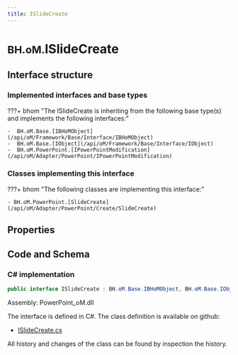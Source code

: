```yaml
---
title: ISlideCreate
---
```


# <small>BH.oM.</small>**ISlideCreate**



## Interface structure

### Implemented interfaces and base types

???+ bhom "The ISlideCreate is inheriting from the following base type(s) and implements the following interfaces:"

    -  BH.oM.Base.[IBHoMObject](/api/oM/Framework/Base/Interface/IBHoMObject)
    -  BH.oM.Base.[IObject](/api/oM/Framework/Base/Interface/IObject)
    -  BH.oM.PowerPoint.[IPowerPointModification](/api/oM/Adapter/PowerPoint/IPowerPointModification)


### Classes implementing this interface

???+ bhom "The following classes are implementing this interface:"

    - BH.oM.PowerPoint.[SlideCreate](/api/oM/Adapter/PowerPoint/Create/SlideCreate)


## Properties

## Code and Schema

### C# implementation

``` C# title="C#"
public interface ISlideCreate : BH.oM.Base.IBHoMObject, BH.oM.Base.IObject, BH.oM.PowerPoint.IPowerPointModification
```

Assembly: PowerPoint_oM.dll

The interface is defined in C#. The class definition is available on github:

- [ISlideCreate.cs](https://github.com/BHoM/PowerPoint_Toolkit/blob/develop/PowerPoint_oM/Create\ISlideCreate.cs)

All history and changes of the class can be found by inspection the history.
